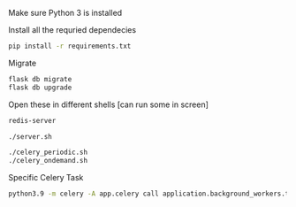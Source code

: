 Make sure Python 3 is installed

Install all the requried dependecies

```bash
pip install -r requirements.txt
```

Migrate

```sh
flask db migrate
flask db upgrade
```


Open these in different shells [can run some in screen]
```sh
redis-server

./server.sh

./celery_periodic.sh
./celery_ondemand.sh
```

Specific Celery Task

```sh
python3.9 -m celery -A app.celery call application.background_workers.tasks.export_csv --kwargs='{"user_id": 1}'
```
